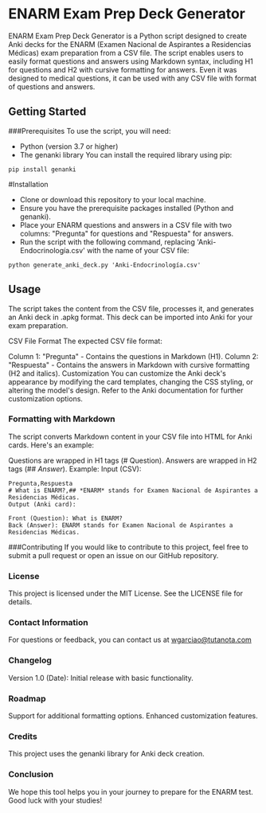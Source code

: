 # ENARM Exam Prep Deck Generator
ENARM Exam Prep Deck Generator is a Python script designed to create Anki decks for the ENARM (Examen Nacional de Aspirantes a Residencias Médicas) exam preparation from a CSV file. The script enables users to easily format questions and answers using Markdown syntax, including H1 for questions and H2 with cursive formatting for answers. Even it was designed to medical questions, it can be used with any CSV file with format of questions and answers.

## Getting Started
###Prerequisites
To use the script, you will need:

- Python (version 3.7 or higher)
- The genanki library
You can install the required library using pip:

```
pip install genanki
```

#Installation
- Clone or download this repository to your local machine.
- Ensure you have the prerequisite packages installed (Python and genanki).
- Place your ENARM questions and answers in a CSV file with two columns: "Pregunta" for questions and "Respuesta" for answers.
- Run the script with the following command, replacing 'Anki-Endocrinología.csv' with the name of your CSV file:
  
```
python generate_anki_deck.py 'Anki-Endocrinología.csv'
``` 

## Usage
The script takes the content from the CSV file, processes it, and generates an Anki deck in .apkg format. This deck can be imported into Anki for your exam preparation.

CSV File Format
The expected CSV file format:

Column 1: "Pregunta" - Contains the questions in Markdown (H1).
Column 2: "Respuesta" - Contains the answers in Markdown with cursive formatting (H2 and italics).
Customization
You can customize the Anki deck's appearance by modifying the card templates, changing the CSS styling, or altering the model's design. Refer to the Anki documentation for further customization options.

### Formatting with Markdown
The script converts Markdown content in your CSV file into HTML for Anki cards. Here's an example:

Questions are wrapped in H1 tags (# Question).
Answers are wrapped in H2 tags (## *Answer*).
Example:
Input (CSV):
```
Pregunta,Respuesta
# What is ENARM?,## *ENARM* stands for Examen Nacional de Aspirantes a Residencias Médicas.
Output (Anki card):

Front (Question): What is ENARM?
Back (Answer): ENARM stands for Examen Nacional de Aspirantes a Residencias Médicas.
```

###Contributing
If you would like to contribute to this project, feel free to submit a pull request or open an issue on our GitHub repository.

### License
This project is licensed under the MIT License. See the LICENSE file for details.

### Contact Information
For questions or feedback, you can contact us at wgarciao@tutanota.com

### Changelog
Version 1.0 (Date): Initial release with basic functionality.

### Roadmap
Support for additional formatting options.
Enhanced customization features.

### Credits
This project uses the genanki library for Anki deck creation.

### Conclusion
We hope this tool helps you in your journey to prepare for the ENARM test. Good luck with your studies!
